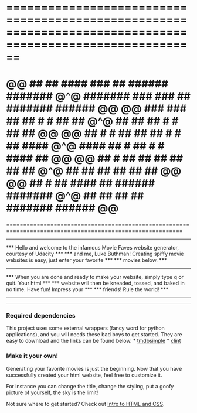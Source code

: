 ==========================================================================================================
==========================================================================================================
 @@   ##     ##   ####  ###   ##  ######  #######   @^@   #######   ###    ###   ##  #######  ######   @@
 @@   ###   ###  ##  ##  #    #     ##    ##        @^@   ##       ## ##    #    #   ##       ##       @@
 @@   ## # # ##  ##  ##   #  #      ##    ####      @^@   ####    ## # ##    #  #    ####       ##     @@
 @@   ##  #  ##  ##  ##    ##       ##    ##        @^@   ##      ##   ##     ##     ##          ##    @@
 @@   ##  #  ##   ####     ##     ######  #######   @^@   ##      ##   ##     ##     #######  ######   @@
==========================================================================================================
==========================================================================================================
***                                                                                                   ***
***       Hello and welcome to the infamous Movie Faves website generator, courtesy of Udacity        ***
***       and me, Luke Buthman! Creating spiffy movie websites is easy, just enter your favorite      ***
***       movies below.                                                                               ***
***                                                                                                   ***
***       When you are done and ready to make your website, simply type q or quit. Your html          ***
***       website will then be kneaded, tossed, and baked in no time. Have fun! Impress your          ***
***       friends! Rule the world!                                                                    ***
***                                                                                                   ***
*********************************************************************************************************

<h3>Required dependencies</h3>
This project uses some external wrappers (fancy word for python applications), and you
will needs these bad boys to get started. They are easy to download and the links can
be found below.
* <a href="https://pypi.python.org/pypi/tmdbsimple">tmdbsimple</a>
* <a href="https://pypi.python.org/pypi/clint/">clint</a>

<h3>Make it your own!</h3>

Generating your favorite movies is just the beginning. Now that you have
successfully created your html website, feel free to customize it.

For instance you can change the title, change the styling, put a goofy
picture of yourself, the sky is the limit!

Not sure where to get started? Check out
<a href="https://www.udacity.com/course/intro-to-html-and-css--ud304">Intro to HTML and CSS</a>.
